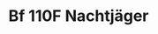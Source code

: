 ---
layout: product
title: "Bf 110F Nachtjäger"
price: "3000" 
desc: "Maketa"
img_path: "/assets/img/84145.jpg"
brand: "EDUARD"
available: false
special_offer: false
new: false
soon: false
cat: "010000"
subcat: "010400"
subsubcat: "00"
sifra: "84145"
popular: true
---